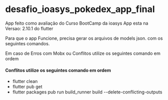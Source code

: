 # desafio_ioasys_pokedex_app_final
App feito como avaliação do Curso BootCamp da ioasys
App esta na Versao: 2.10.1 do flutter

Para que o app Funcione, precisa gerar os arquivos de models json.
com os seguintes comandos.


Em caso de Erros com Mobx ou Conflitos utilize os seguintes comando em ordem
####  Conflitos utilize os seguintes comando em ordem
  -   flutter clean
  -   flutter pub get
  -   flutter packages pub run build_runner build --delete-conflicting-outputs
